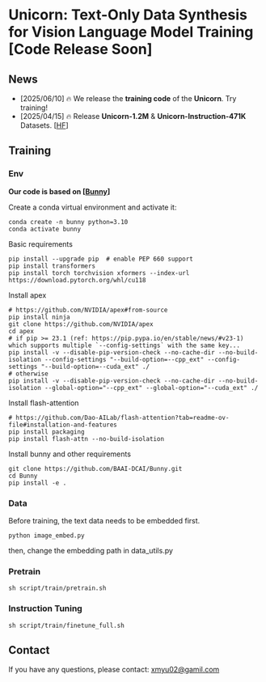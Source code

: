 # Unicorn: Text-Only Data Synthesis for Vision Language Model Training [Code Release Soon]

## News

- [2025/06/10] 🔥 We release the **training code** of the **Unicorn**. Try training!
- [2025/04/15] 🔥 Release **Unicorn-1.2M** & **Unicorn-Instruction-471K** Datasets. [[HF](https://huggingface.co/datasets/Yu2020/Unicorn)]

## Training

### Env

**Our code is based on [[Bunny]([https://huggingface.co/datasets/Yu2020/Unicorn](https://github.com/BAAI-DCAI/Bunny))]**

Create a conda virtual environment and activate it:

  ```shell
  conda create -n bunny python=3.10
  conda activate bunny
  ```

Basic requirements

  ```shell
  pip install --upgrade pip  # enable PEP 660 support
  pip install transformers
  pip install torch torchvision xformers --index-url https://download.pytorch.org/whl/cu118
  ```

Install apex

  ```shell
  # https://github.com/NVIDIA/apex#from-source
  pip install ninja
  git clone https://github.com/NVIDIA/apex
  cd apex
  # if pip >= 23.1 (ref: https://pip.pypa.io/en/stable/news/#v23-1) which supports multiple `--config-settings` with the same key...
  pip install -v --disable-pip-version-check --no-cache-dir --no-build-isolation --config-settings "--build-option=--cpp_ext" --config-settings "--build-option=--cuda_ext" ./
  # otherwise
  pip install -v --disable-pip-version-check --no-cache-dir --no-build-isolation --global-option="--cpp_ext" --global-option="--cuda_ext" ./
  ```

Install flash-attention

  ```shell
  # https://github.com/Dao-AILab/flash-attention?tab=readme-ov-file#installation-and-features
  pip install packaging
  pip install flash-attn --no-build-isolation
  ```

Install bunny and other requirements

  ```shell
  git clone https://github.com/BAAI-DCAI/Bunny.git
  cd Bunny
  pip install -e .
  ```

### Data

Before training, the text data needs to be embedded first. 

```
python image_embed.py
```

then, change the embedding path in data_utils.py




### Pretrain

```
sh script/train/pretrain.sh
```

### Instruction Tuning

```
sh script/train/finetune_full.sh
```

## Contact

If you have any questions, please contact: xmyu02@gamil.com
